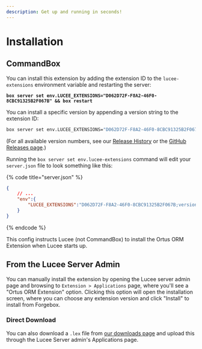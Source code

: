 ```yaml
---
description: Get up and running in seconds!
---
```


# Installation

## CommandBox

You can install this extension by adding the extension ID to the `lucee-extensions` environment variable and restarting the server:

<pre class="language-bash"><code class="lang-bash"><strong>box server set env.LUCEE_EXTENSIONS="D062D72F-F8A2-46F0-8CBC91325B2F067B" &#x26;&#x26; box restart
</strong></code></pre>

You can install a specific version by appending a version string to the extension ID:

```bash
box server set env.LUCEE_EXTENSIONS="D062D72F-F8A2-46F0-8CBC91325B2F067B;version=6.5.2" && box restart
```

(For all available version numbers, see our [Release History](release-history.md) or the [GitHub Releases page](https://github.com/Ortus-Solutions/extension-hibernate/releases).)

Running the `box server set env.lucee-extensions` command will edit your `server.json` file to look something like this:

{% code title="server.json" %}
```json
{
    // ...
    "env":{
        "LUCEE_EXTENSIONS":"D062D72F-F8A2-46F0-8CBC91325B2F067B;version=6.5.2"
    }
}
```
{% endcode %}

This config instructs Lucee (not CommandBox) to install the Ortus ORM Extension when Lucee starts up.

## From the Lucee Server Admin

You can manually install the extension by opening the Lucee server admin page and browsing to `Extension > Applications` page, where you'll see a "Ortus ORM Extension" option. Clicking this option will open the installation screen, where you can choose any extension version and click "Install" to install from Forgebox.

### Direct Download

You can also download a `.lex` file from [our downloads page](https://downloads.ortussolutions.com/#/ortussolutions/lucee-extensions/ortus-orm/) and upload this through the Lucee Server admin's Applications page.
